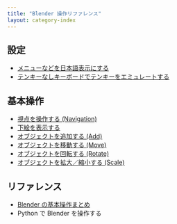 ```yaml
---
title: "Blender 操作リファレンス"
layout: category-index
---
```


設定
----
- [メニューなどを日本語表示にする](settings/japanese.html)
- [テンキーなしキーボードでテンキーをエミュレートする](settings/tenkeys.html)


基本操作
----
- [視点を操作する (Navigation)](basic/navigation.html)
- [下絵を表示する](basic/underdrawing.html)
- [オブジェクトを追加する (Add)](basic/add.html)
- [オブジェクトを移動する (Move)](basic/move.html)
- [オブジェクトを回転する (Rotate)](basic/rotate.html)
- [オブジェクトを拡大／縮小する (Scale)](basic/scale.html)


リファレンス
----
- [Blender の基本操作まとめ](op/)
- Python で Blender を操作する <!-- scripting/ -->

